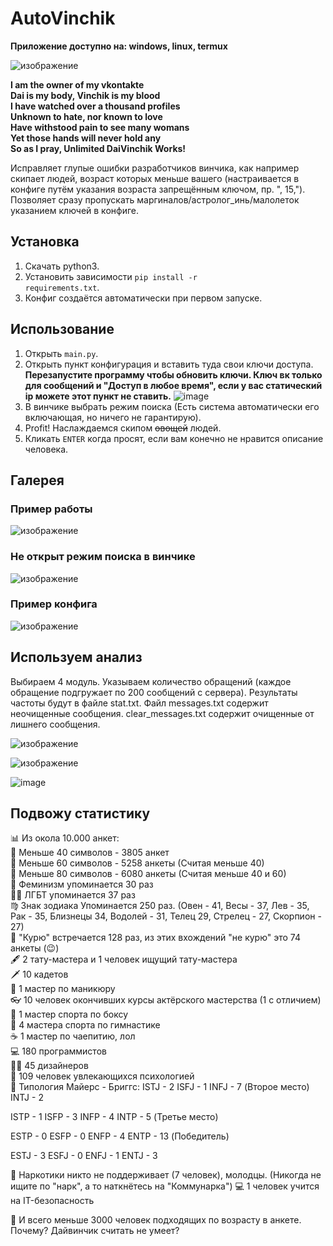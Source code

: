 # AutoVinchik

**Приложение доступно на: windows, linux, termux**

![изображение](https://user-images.githubusercontent.com/59798021/137908712-f20f8aa3-a591-4268-8ea5-c11257bda587.png)

<b>I am the owner of my vkontakte<br>
Dai is my body, Vinchik is my blood<br>
I have watched over a thousand profiles<br>
Unknown to hate, nor known to love<br>
Have withstood pain to see many womans<br>
Yet those hands will never hold any<br>
So as I pray, Unlimited DaiVinchik Works!</b>

Исправляет глупые ошибки разработчиков винчика, как например скипает людей, возраст которых меньше вашего (настраивается в конфиге путём указания возраста запрещённым ключом, пр. ", 15,"). Позволяет сразу пропускать маргиналов/астролог_инь/малолеток указанием ключей в конфиге.

<h2>Установка</h2>

1. Скачать python3.
2. Установить зависимости <code>pip install -r requirements.txt</code>.
3. Конфиг создаётся автоматически при первом запуске.

<h2>Использование</h2>

1. Открыть <code>main.py</code>.
2. Открыть пункт конфигурация и вставить туда свои ключи доступа. <b>Перезапустите программу чтобы обновить ключи. Ключ вк только для сообщений и "Доступ в любое время", если у вас статический ip можете этот пункт не ставить.</b>
![image](https://user-images.githubusercontent.com/59798021/175807356-55a905ad-5c7f-4593-b670-89e7aad68397.png)
4. В винчике выбрать режим поиска (Есть система автоматически его включающая, но ничего не гарантирую).
5. Profit! Наслаждаемся скипом <strike>овощей</strike> людей.
6. Кликать <code>ENTER</code> когда просят, если вам конечно не нравится описание человека.

<h2>Галерея</h2>

<h3>Пример работы</h3>

![изображение](https://user-images.githubusercontent.com/59798021/137908278-fde4eba0-396a-44e4-b0e9-53a877062b18.png)

<h3>Не открыт режим поиска в винчике</h3>

![изображение](https://user-images.githubusercontent.com/59798021/137907853-4359fde8-fec1-4bb1-bd41-51e870a607df.png)

<h3>Пример конфига</h3>

![изображение](https://user-images.githubusercontent.com/59798021/137908426-5607e97e-8943-422a-9159-5509d4416647.png)

<h2>Используем анализ</h2>
Выбираем 4 модуль. Указываем количество обращений (каждое обращение подгружает по 200 сообщений с сервера). Результаты частоты будут в файле stat.txt. Файл messages.txt содержит неочищенные сообщения. clear_messages.txt содержит очищенные от лишнего сообщения.

![изображение](https://user-images.githubusercontent.com/59798021/209478503-448cb7e8-e299-476a-9c49-7ef391025bff.png)

![изображение](https://user-images.githubusercontent.com/59798021/209478507-a9f9216e-836e-4b64-a60b-40964be2a068.png)

![image](https://user-images.githubusercontent.com/59798021/209521452-56a5a3ac-e3e5-4c37-a92f-bb946291671a.png)

<h2>Подвожу статистику</h2>
📊 Из окола 10.000 анкет: <br>
🚤 Меньше 40 символов - 3805 анкет<br>
🚙 Меньше 60 символов - 5258 анкеты (Считая меньше 40)<br>
🚂 Меньше 80 символов - 6080 анкеты (Считая меньше 40 и 60)<br>
💃 Феминизм упоминается 30 раз<br>
🏳️‍🌈 ЛГБТ упоминается 37 раз<br>
♍️ Знак зодиака Упоминается 250 раз. (Овен - 41, Весы - 37, Лев - 35, Рак - 35, Близнецы 34, Водолей - 31, Телец 29, Стрелец - 27, Скорпион - 27)<br>
🚬 "Курю" встречается 128 раз, из этих вхождений "не курю" это 74 анкеты (😉)<br>
🖋 2 тату-мастера и 1 человек ищущий тату-мастера<br>
🗡 10 кадетов<br>
💅 1 мастер по маникюру<br>
👓 10 человек окончивших курсы актёрского мастерства (1 с отличием)<br>
🥊 1 мастер спорта по боксу<br>
🤸 4 мастера спорта по гимнастике<br>
☕️ 1 мастер по чаепитию, лол<br>
💻 180 программистов<br>
👨‍🎨 45 дизайнеров<br>
🧠 109 человек увлекающихся психологией<br>
🧩 Типология Майерс - Бриггс:
ISTJ - 2
ISFJ - 1
INFJ - 7 (Второе место)
INTJ - 2

ISTP - 1
ISFP - 3
INFP - 4
INTP - 5 (Третье место)

ESTP - 0
ESFP - 0
ENFP - 4
ENTP - 13 (Победитель)

ESTJ - 3
ESFJ - 0
ENFJ - 1
ENTJ - 3

💉 Наркотики никто не поддерживает (7 человек), молодцы. (Никогда не ищите по "нарк", а то наткнётесь на "Коммунарка")
💻 1 человек учится на IT-безопасность

📅 И всего меньше 3000 человек подходящих по возрасту в анкете. Почему? Дайвинчик считать не умеет?<br>


